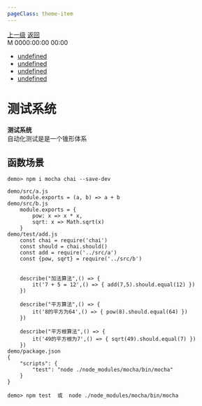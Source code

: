 ```yaml
---
pageClass: theme-item
---
```

<div class="extend-header">
    <div class="info">
        <div class="record">
            <a class="back" href="./">上一级</a>
            <a class="back" href="./">返回</a>
        </div>        
        <div class="mini">
            <span>M 0000:00:00 00:00</span>
        </div>
    </div>
    <div class="content"><div class="custom-block children"><ul><li><a href="undefined">undefined</a></li><li><a href="undefined">undefined</a></li><li><a href="undefined">undefined</a></li><li><a href="undefined">undefined</a></li></ul></div></div>
</div>
<div class="content-header">
<h1>测试系统</h1><strong>测试系统</strong>
<summary class="desc">自动化测试是是一个锥形体系</summary>
</div>
<div class="static-content">


## 函数场景
```
demo> npm i mocha chai --save-dev

demo/src/a.js
    module.exports = (a, b) => a + b
demo/src/b.js
    module.exports = {
        pow: x => x * x,
        sqrt: x => Math.sqrt(x)
    }
demo/test/add.js
    const chai = require('chai')
    const should = chai.should()
    const add = require('../src/a')
    const {pow, sqrt} = require('../src/b')


    describe("加法算法",() => {
        it('7 + 5 = 12',() => { add(7,5).should.equal(12) })
    })

    describe("平方算法",() => {
        it('8的平方为64',() => { pow(8).should.equal(64) })
    })

    describe("平方根算法",() => {
        it('49的平方根为7',() => { sqrt(49).should.equal(7) })
    })
demo/package.json
{
    "scripts": {
        "test": "node ./node_modules/mocha/bin/mocha"
    }
}

demo> npm test  或  node ./node_modules/mocha/bin/mocha
```

</div>